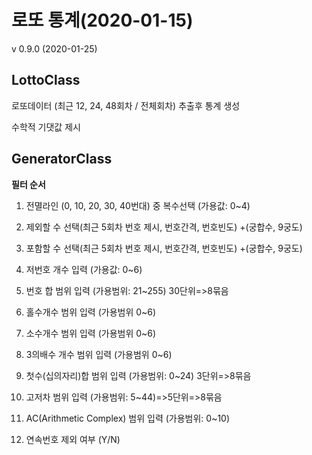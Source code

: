 
# 로또 통계(2020-01-15)

v 0.9.0 (2020-01-25)

## LottoClass

로또데이터 (최근 12, 24, 48회차 / 전체회차) 추출후 통계 생성

수학적 기댓값 제시

## GeneratorClass

**필터 순서**

1. 전멸라인 (0, 10, 20, 30, 40번대) 중 복수선택 (가용값: 0~4)

2. 제외할 수 선택(최근 5회차 번호 제시, 번호간격, 번호빈도) +(궁합수, 9궁도)

3. 포함할 수 선택(최근 5회차 번호 제시, 번호간격, 번호빈도) +(궁합수, 9궁도)

4. 저번호 개수 입력 (가용값: 0~6)

5. 번호 합 범위 입력 (가용범위: 21~255) 30단위=>8묶음

6. 홀수개수 범위 입력 (가용범위 0~6)

7. 소수개수 범위 입력 (가용범위 0~6)

8. 3의배수 개수 범위 입력 (가용범위 0~6)

9. 첫수(십의자리)합 범위 입력 (가용범위: 0~24) 3단위=>8묶음

10. 고저차 범위 입력 (가용범위: 5~44)=>5단위=>8묶음

11. AC(Arithmetic Complex) 범위 입력 (가용범위: 0~10)

12. 연속번호 제외 여부 (Y/N)

